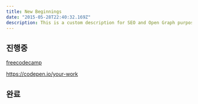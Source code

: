```yaml
---
title: New Beginnings
date: "2015-05-28T22:40:32.169Z"
description: This is a custom description for SEO and Open Graph purposes, rather than the default generated excerpt. Simply add a description field to the frontmatter.
---
```



## 진행중

[freecodecamp](https://www.freecodecamp.org/learn/)

https://codepen.io/your-work

## 완료